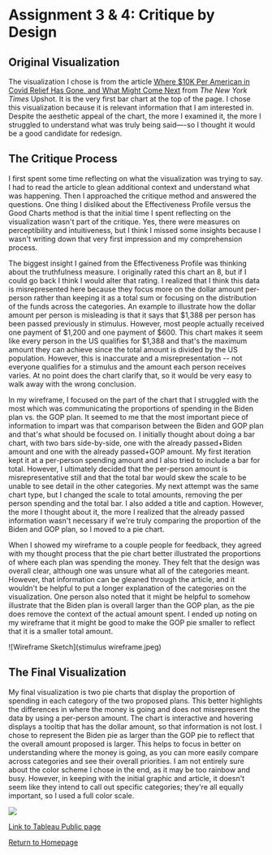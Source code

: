 # Assignment 3 & 4: Critique by Design

## Original Visualization
The visualization I chose is from the article [Where $10K Per American in Covid Relief Has Gone, and What Might Come Next](https://www.nytimes.com/interactive/2021/02/11/upshot/covid-relief-spending-per-person.html) from *The New York Times* Upshot. It is the very first bar chart at the top of the page. I chose this visualization because it is relevant information that I am interested in. Despite the aesthetic appeal of the chart, the more I examined it, the more I struggled to understand what was truly being said—-so I thought it would be a good candidate for redesign. 

## The Critique Process
I first spent some time reflecting on what the visualization was trying to say. I had to read the article to glean additional context and understand what was happening. Then I approached the critique method and answered the questions. One thing I disliked about the Effectiveness Profile versus the Good Charts method is that the initial time I spent reflecting on the visualization wasn't part of the critique. Yes, there were measures on perceptibility and intuitiveness, but I  think I missed some insights because I wasn't writing down that very first impression and my comprehension process. 

The biggest insight I gained from the Effectiveness Profile was thinking about the truthfulness measure. I originally rated this chart an 8, but if I could go back I think I would alter that rating. I realized that I think this data is misrepresented here because they focus more on the dollar amount per-person rather than keeping it as a total sum or focusing on the distribution of the funds across the categories. An example to illustrate how the dollar amount per person is misleading is that it says that $1,388 per person has been passed previously in stimulus. However, most people actually received one payment of $1,200 and one payment of $600. This chart makes it seem like every person in the US qualifies for $1,388 and that's the maximum amount they can achieve since the total amount is divided by the US population. However, this is inaccurate and a misrepresentation -- not everyone qualifies for a stimulus and the amount each person receives varies. At no point does the chart clarify that, so it would be very easy to walk away with the wrong conclusion. 

In my wireframe, I focused on the part of the chart that I struggled with the most which was communicating the proportions of spending in the Biden plan vs. the GOP plan. It seemed to me that the most important piece of information to impart was that comparison between the Biden and GOP plan and that's what should be focused on. I initially thought about doing a bar chart, with two bars side-by-side, one with the already passed+Biden amount and one with the already passed+GOP amount. My first iteration kept it at a per-person spending amount and I also tried to include a bar for total. However, I ultimately decided that the per-person amount is misrepresentative still and that the total bar would skew the scale to be unable to see detail in the other categories. My next attempt was the same chart type, but I changed the scale to total amounts, removing the per person spending and the total bar. I also added a title and caption. However, the more I thought about it, the more I realized that the already passed information wasn't necessary if we're truly comparing the proportion of the Biden and GOP plan, so I moved to a pie chart. 

When I showed my wireframe to a couple people for feedback, they agreed with my thought process that the pie chart better illustrated the proportions of where each plan was spending the money. They felt that the design was overall clear, although one was unsure what all of the categories meant. However, that information can be gleaned through the article, and it wouldn't be helpful to put a longer explanation of the categories on the visualization. One person also noted that it might be helpful to somehow illustrate that the Biden plan is overall larger than the GOP plan, as the pie does remove the context of the actual amount spent. I ended up noting on my wireframe that it might be good to make the GOP pie smaller to reflect that it is a smaller total amount. 

![Wireframe Sketch](stimulus wireframe.jpeg)

## The Final Visualization
My final visualization is two pie charts that display the proportion of spending in each category of the two proposed plans. This better highlights the differences in where the money is going and does not misrepresent the data by using a per-person amount. The chart is interactive and hovering displays a tooltip that has the dollar amount, so that information is not lost. I chose to represent the Biden pie as larger than the GOP pie to reflect that the overall amount proposed is larger. This helps to focus in better on understanding where the money is going, as you can more easily compare across categories and see their overall priorities. I am not entirely sure about the color scheme I chose in the end, as it may be too rainbow and busy. However, in keeping with the initial graphic and article, it doesn't seem like they intend to call out specific categories; they're all equally important, so I used a full color scale.

  <script src="https://public.tableau.com/javascripts/api/tableau-2.7.0.min.js"></script>
  <div class='tableauPlaceholder' id='viz1613951980843' style='position: relative'><noscript><a href='#'><img alt=' ' src='https:&#47;&#47;public.tableau.com&#47;static&#47;images&#47;Cr&#47;CritiquebyDesignCovidRelief&#47;Dashboard1&#47;1_rss.png' style='border: none' /></a></noscript><object class='tableauViz'  style='display:none;'><param name='host_url' value='https%3A%2F%2Fpublic.tableau.com%2F' /> <param name='embed_code_version' value='3' /> <param name='site_root' value='' /><param name='name' value='CritiquebyDesignCovidRelief&#47;Dashboard1' /><param name='tabs' value='no' /><param name='toolbar' value='yes' /><param name='static_image' value='https:&#47;&#47;public.tableau.com&#47;static&#47;images&#47;Cr&#47;CritiquebyDesignCovidRelief&#47;Dashboard1&#47;1.png' /> <param name='animate_transition' value='yes' /><param name='display_static_image' value='yes' /><param name='display_spinner' value='yes' /><param name='display_overlay' value='yes' /><param name='display_count' value='yes' /><param name='language' value='en' /><param name='filter' value='publish=yes' /></object></div>                
  
  <script type='text/javascript'>                    
  var divElement = document.getElementById('viz1613951980843');                    
  var vizElement = divElement.getElementsByTagName('object')[0];                    
  if ( divElement.offsetWidth > 800 ) { vizElement.style.width='900px';vizElement.style.height='627px';} else if ( divElement.offsetWidth > 500 ) { vizElement.style.width='900px';vizElement.style.height='627px';} else { vizElement.style.width='100%';vizElement.style.height='777px';}                     
  var scriptElement = document.createElement('script');                    
  scriptElement.src = 'https://public.tableau.com/javascripts/api/viz_v1.js';                    
  vizElement.parentNode.insertBefore(scriptElement, vizElement);                </script>



[Link to Tableau Public page](https://public.tableau.com/views/CritiquebyDesignCovidRelief/Dashboard1?:language=en&:display_count=y&publish=yes&:origin=viz_share_link)

[Return to Homepage](/README.md)
